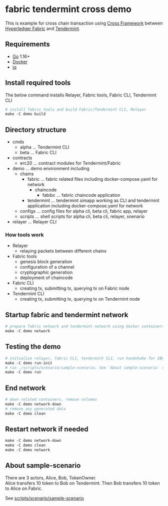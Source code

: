 # fabric tendermint cross demo

This is example for cross chain transaction using [Cross Framework](https://github.com/datachainlab/cross) between [Hyperledger Fabric](https://github.com/hyperledger/fabric) and [Tendermint](https://github.com/tendermint/tendermint). 

## Requirements
- [Go](https://go.dev/) 1.16+
- [Docker](https://www.docker.com/products/docker-desktop)
- [jq](https://stedolan.github.io/jq/)

## Install required tools
The below command installs Relayer, Fabric tools, Fabric CLI, Tendermint CLI
```Makefile
# install fabric tools and build Fabric/Tendermint CLI, Relayer
make -C demo build
```

## Directory structure
- cmds
  - alpha ... Tendermint CLI
  - beta ... Fabric CLI
- contracts
  - erc20 ... contract modules for Tendermint/Fabric
- demo ... demo environment including 
  - chains
    - fabric ... fabric related files including docker-compose.yaml for network
      - chaincode
        - fabibc ... fabric chaincode application
    - tendermint ... tendermint simapp working as CLI and tendermint application including docker-compose.yaml for network
  - configs ... config files for alpha cli, beta cli, fabric app, relayer
  - scripts ... shell scripts for alpha cli, beta cli, relayer, snenario
- relayer ... Relayer CLI

### How tools work 
- Relayer 
  - relaying packets between different chains
- Fabric tools 
  - genesis block generation
  - configuration of a channel
  - cryptographic generation
  - deployment of chaincode
- Fabric CLI
  - creating tx, submitting tx, querying tx on Fabric node
- Tendermint CLI
  - creating tx, submitting tx, querying tx on Tendermint node

## Startup fabric and tendermint network
```Makefile
# prepare fabric network and tendermint network using docker containers
make -C demo network
```

## Testing the demo
```Makefile
# initialize relayer, fabric CLI, tendermint CLI, run handshake for IBC between fabric and tendermint by creating transactions.
make -C demo run-init
# run ./scripts/scenario/sample-scenario. See `About sample-scenario` section for more detail.
make -C demo run
```

## End network
```Makefile
# down related containers, remove volumes
make -C demo network-down
# remove any generated data
make -C demo clean
```

## Restart network if needed
```Makefile
make -C demo network-down
make -C demo clean
make -C demo network
```

## About sample-scenario
There are 3 actors, Alice, Bob, TokenOwner.  
Alice transfers 10 token to Bob on Tendermint. Then Bob transfers 10 token to Alice on Fabric.

See [scripts/scenario/sample-scenario](https://github.com/datachainlab/fabric-tendermint-cross-demo/blob/main/demo/scripts/scenario/sample-scenario)

